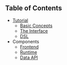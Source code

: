 ## Table of Contents

* [Tutorial][tutorial]
   * [Basic Concepts][tutorial_concepts]
   * [The Interface][tutorial_interface]
   * [DSL][dsl-tutorial]
* Components
   * [Frontend][frontend]
   * [Runtime][runtime]
   * [Data API][data_api]

[tutorial]: ./Tutorial.md
[tutorial_concepts]: ./Tutorial-Basic-Concepts.md
[tutorial_interface]: ./Tutorial-The-Simple-ML-Interface.md
[dsl-tutorial]: ./DSL/tutorial/README.md
[data_api]: ./Data-API.md
[data_set_api]: ./Data-Set-API.md
[data_catalog_api]: ./Data-Catalog-API.md
[frontend]: ./Front-End.md
[ml_catalog_api]: ./Machine-Learning-Catalog-API.md
[runtime]: ./Runtime-Server.md
